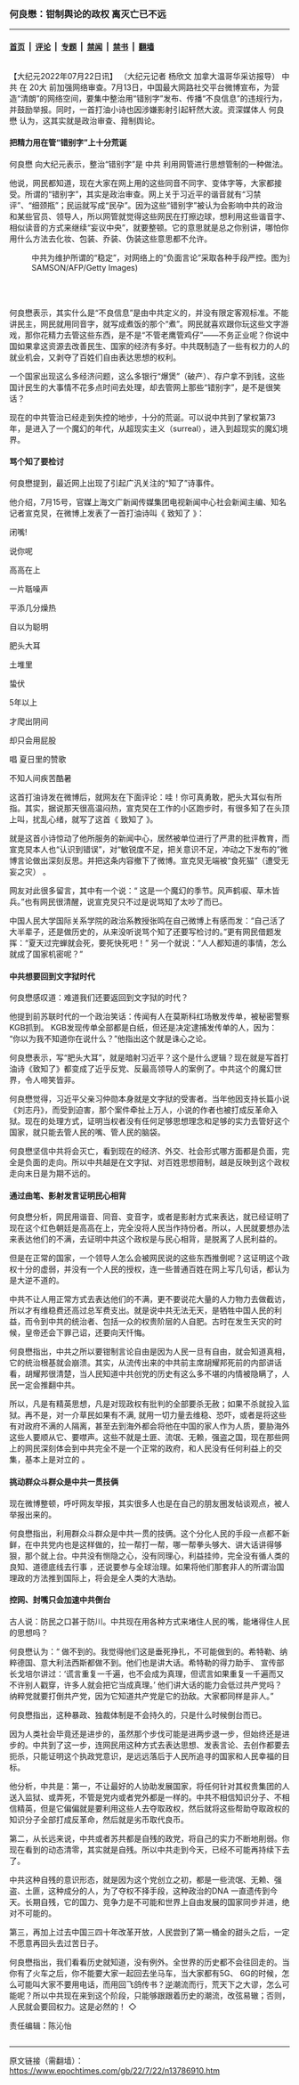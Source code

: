 ### 何良懋：钳制舆论的政权 离灭亡已不远

---

#### [首页](../../../..?n13786910) &nbsp;|&nbsp; [评论](../../../../../epoch-comment?n13786910) &nbsp;|&nbsp; [专题](../../../../../epoch-special?n13786910) &nbsp;|&nbsp; [禁闻](../../../../../epoch-news?n13786910) &nbsp;|&nbsp; [禁书](../../../../../books?n13786910) &nbsp;|&nbsp; [翻墙](https://github.com/gfw-breaker/nogfw/blob/master/README.md?n13786910)


<div class="column" id="artbody" itemprop="articleBody">
 <!-- article content begin -->
 <p>
  【大纪元2022年07月22日讯】
  <span style="font-weight: 400;">
   （大纪元记者
  </span>
  <span style="font-weight: 400;">
   杨欣文
  </span>
  <span style="font-weight: 400;">
   加拿大温哥华采访报导）
  </span>
  <ok href="https://www.epochtimes.com/gb/tag/%E4%B8%AD%E5%85%B1.html">
   中共
  </ok>
  在
  <ok href="https://www.epochtimes.com/gb/tag/20%E5%A4%A7.html">
   20大
  </ok>
  前加强网络审查。7月13日，中国最大网路社交平台微博宣布，为营造“清朗”的网络空间，要集中整治用“错别字”发布、传播“不良信息”的违规行为，并鼓励举报。同时，一首打油小诗也因涉嫌影射引起轩然大波。资深媒体人
  <ok href="https://www.epochtimes.com/gb/tag/%E4%BD%95%E8%89%AF%E6%87%8B.html">
   何良懋
  </ok>
  认为，这其实就是政治审查、箝制舆论。
 </p>
 <h4>
  <b>
   把精力用在管“错别字”上十分荒诞
  </b>
 </h4>
 <p>
  <span style="font-weight: 400;">
   <ok href="https://www.epochtimes.com/gb/tag/%E4%BD%95%E8%89%AF%E6%87%8B.html">
    何良懋
   </ok>
   向大纪元表示，整治“错别字”是
   <ok href="https://www.epochtimes.com/gb/tag/%E4%B8%AD%E5%85%B1.html">
    中共
   </ok>
   利用网管进行思想管制的一种做法。
  </span>
 </p>
 <p>
  <span style="font-weight: 400;">
   他说，网民都知道，现在大家在网上用的这些同音不同字、变体字等，大家都接受。所谓的“错别字”，其实是政治审查。网上关于习近平的谐音就有“习禁评”、“细颈瓶”；民运就写成“民孕”。因为这些“错别字”被认为会影响中共的政治和某些官员、领导人，所以网管就觉得这些网民在打擦边球，想利用这些谐音字、相似读音的方式来继续“妄议中央”，就要整顿。它的意思就是总之你别讲，哪怕你用什么方法去化妆、包装、乔装、伪装这些意思都不允许。
  </span>
 </p>
 <figure aria-describedby="caption-attachment-13786917" class="wp-caption aligncenter" id="attachment_13786917" style="width: 600px">
  <ok href="https://i.epochtimes.com/assets/uploads/2022/07/id13786917-cc-2.jpg" target="_blank">
   <img alt="" class="size-large wp-image-13786917" src="https://i.epochtimes.com/assets/uploads/2022/07/id13786917-cc-2-600x400.jpg"/>
  </ok>
  <br/><figcaption class="wp-caption-text" id="caption-attachment-13786917">
   中共为维护所谓的“稳定”，对网络上的“负面言论”采取各种手段严控。图为资料图。(THOMAS SAMSON/AFP/Getty Images)
  </figcaption><br/>
 </figure><br/>
 <p>
  <span style="font-weight: 400;">
   何良懋表示，其实什么是“不良信息”是由中共定义的，并没有限定客观标准。不能讲民主，网民就用同音字，就写成煮饭的那个“煮”。网民就喜欢跟你玩这些文字游戏，那你花精力去管这些东西，是不是“不管老鹰管鸡仔”——不务正业呢？你说中国如果拿这资源去改善民生、国家的经济有多好。中共既制造了一些有权力的人的就业机会，又剥夺了百姓们自由表达思想的权利。
  </span>
 </p>
 <p>
  <span style="font-weight: 400;">
   一个国家出现这么多经济问题，这么多银行“爆煲”（破产）、存户拿不到钱，这些国计民生的大事情不花多点时间去处理，却去管网上那些“错别字”，是不是很笑话？
  </span>
 </p>
 <p>
  <span style="font-weight: 400;">
   现在的中共管治已经走到失控的地步，十分的荒诞。可以说中共到了掌权第73年，是进入了一个魔幻的年代，从超现实主义（surreal），进入到超现实的魔幻境界。
  </span>
 </p>
 <h4>
  <b>
   骂个知了要检讨
  </b>
 </h4>
 <p>
  <span style="font-weight: 400;">
   何良懋提到，最近网上出现了引起广汎关注的“知了”诗事件。
  </span>
 </p>
 <p>
  <span style="font-weight: 400;">
   他介绍，7月15号，官媒上海文广新闻传媒集团电视新闻中心社会新闻主编、知名记者宣克炅，在微博上发表了一首打油诗叫《
   <ok href="https://www.epochtimes.com/gb/tag/%E8%87%B4%E7%9F%A5%E4%BA%86.html">
    致知了
   </ok>
   》：
  </span>
 </p>
 <p>
  <span style="font-weight: 400;">
   闭嘴!
  </span>
 </p>
 <p>
  <span style="font-weight: 400;">
   说你呢
  </span>
 </p>
 <p>
  <span style="font-weight: 400;">
   高高在上
  </span>
 </p>
 <p>
  <span style="font-weight: 400;">
   一片聒噪声
  </span>
 </p>
 <p>
  <span style="font-weight: 400;">
   平添几分燥热
  </span>
 </p>
 <p>
  <span style="font-weight: 400;">
   自以为聪明
  </span>
 </p>
 <p>
  <span style="font-weight: 400;">
   肥头大耳
  </span>
 </p>
 <p>
  <span style="font-weight: 400;">
   土堆里
  </span>
 </p>
 <p>
  <span style="font-weight: 400;">
   蛰伏
  </span>
 </p>
 <p>
  <span style="font-weight: 400;">
   5年以上
  </span>
 </p>
 <p>
  <span style="font-weight: 400;">
   才爬出阴间
  </span>
 </p>
 <p>
  <span style="font-weight: 400;">
   却只会用屁股
  </span>
 </p>
 <p>
  <span style="font-weight: 400;">
   唱
  </span>
  <span style="font-weight: 400;">
   夏日里的赞歌
  </span>
 </p>
 <p>
  <span style="font-weight: 400;">
   不知人间疾苦酷暑
  </span>
 </p>
 <p>
  <span style="font-weight: 400;">
   这首打油诗发在微博后，就网友在下面评论：哇！你可真勇敢，肥头大耳似有所指。其实，据说那天很高温闷热，宣克炅在工作的小区跑步时，有很多知了在头顶上叫，扰乱心绪，就写了这首《
   <ok href="https://www.epochtimes.com/gb/tag/%E8%87%B4%E7%9F%A5%E4%BA%86.html">
    致知了
   </ok>
   》。
  </span>
 </p>
 <p>
  <span style="font-weight: 400;">
   就是这首小诗惊动了他所服务的新闻中心，居然被单位进行了严肃的批评教育，而宣克炅本人也“认识到错误”，对“敏锐度不足，把关意识不足，冲动之下发布的”微博言论做出深刻反思。并把这条内容撤下了微博。宣克炅无端被“食死猫”（遭受无妄之灾） 。
  </span>
 </p>
 <p>
  <span style="font-weight: 400;">
   网友对此很多留言，其中有一个说：“ 这是一个魔幻的季节。风声鹤唳、草木皆兵。”也有网民很清醒，说宣克炅只不过是说骂知了太吵了而已。
  </span>
 </p>
 <p>
  <span style="font-weight: 400;">
   中国人民大学国际关系学院的政治系教授张鸣在自己微博上有感而发：“自己活了大半辈子，还是做历史的，从来没听说骂个知了还要写检讨的。”更有网民借题发挥：“夏天过完蝉就会死，要死快死吧！” 另一个就说：“人人都知道的事情，怎么就成了国家机密呢？”
  </span>
 </p>
 <h4>
  <b>
   中共想要回到文字狱时代
  </b>
 </h4>
 <p>
  <span style="font-weight: 400;">
   何良懋感叹道：难道我们还要返回到文字狱的时代？
  </span>
 </p>
 <p>
  <span style="font-weight: 400;">
   他提到前苏联时代的一个政治笑话：传闻有人在莫斯科红场散发传单，被秘密警察KGB抓到。 KGB发现传单全部都是白纸，但还是决定逮捕发传单的人，因为： “你以为我不知道你在说什么？”他指出这个就是诛心之论。
  </span>
 </p>
 <p>
  <span style="font-weight: 400;">
   何良懋表示，写“肥头大耳”，就是暗射习近平？这个是什么逻辑？现在就是写首打油诗《致知了》都变成了近乎反党、反最高领导人的案例了。中共这个的魔幻世界，令人啼笑皆非。
  </span>
 </p>
 <p>
  <span style="font-weight: 400;">
   何良懋觉得，习近平父亲习仲勋本身就是文字狱的受害者。当年他因支持长篇小说《刘志丹》，而受到迫害，那个案件牵扯上万人，小说的作者也被打成反革命入狱。现在的处理方式，证明当权者没有任何足够思想理念和足够的实力去管好这个国家，就只能去管人民的嘴、管人民的脑袋。
  </span>
 </p>
 <p>
  <span style="font-weight: 400;">
   何良懋坚信中共将会灭亡，看到现在的经济、外交、社会形式哪方面都是负面，完全是负面的走向。所以中共越是在文字狱、对百姓思想箝制，越是反映到这个政权走向末日是为期不远的。
  </span>
 </p>
 <h4>
  <b>
   通过曲笔、影射发言证明民心相背
  </b>
 </h4>
 <p>
  <span style="font-weight: 400;">
   何良懋分析，网民用谐音、同音、变音字，或者是影射方式来表达，就已经证明了现在这个红色朝廷是高高在上，完全没将人民当作持份者。所以，人民就要想办法来表达他们的不满，去证明中共这个政权是与民心相背，是脱离了人民利益的。
  </span>
 </p>
 <p>
  <span style="font-weight: 400;">
   但是在正常的国家，一个领导人怎么会被网民说的这些东西推倒呢？这证明这个政权十分的虚弱，并没有一个人民的授权，连一些普通百姓在网上写几句话，都认为是大逆不道的。
  </span>
 </p>
 <p>
  <span style="font-weight: 400;">
   中共不让人用正常方式去表达他们的不满，更不要说花大量的人力物力去做截访，所以才有维稳费还高过总军费支出。就是说中共无法无天，是牺牲中国人民的利益，而令到中共的统治者、包括一众的权贵阶层的人自肥。古时在发生天灾的时候，皇帝还会下罪己诏，还要向天忏悔。
  </span>
 </p>
 <p>
  <span style="font-weight: 400;">
   何良懋指出，中共之所以要钳制言论自由是因为人民一旦有自由，就会知道真相，它的统治根基就会崩溃。其实，从流传出来的中共前主席胡耀邦死前的内部讲话看，胡耀邦很清楚，当人民知道中共创党的历史有这么多不堪的内情被隐瞒了，人民一定会推翻中共。
  </span>
 </p>
 <p>
  <span style="font-weight: 400;">
   所以，凡是有精英思想，凡是对现政权有批判的全部要杀无赦；如果不杀就投入监狱。再不是，对一介草民如果有不满, 就用一切力量去维稳、恐吓，或者是将这些有对政府不满的人隔离，甚至去到海外都会将他在中国的家人作为人质，要胁海外这些人要顺从它、要噤声。这些不就是土匪、流氓、无赖，强盗之国，现在那些网上的网民深刻体会到中共完全不是一个正常的政府，和人民没有任何利益上的交集，基本上是对立的 。
  </span>
 </p>
 <h4>
  <b>
   挑动群众斗群众是中共一贯技俩
  </b>
 </h4>
 <p>
  <span style="font-weight: 400;">
   现在微博整顿，呼吁网友举报，其实很多人也是在自己的朋友圈发帖谈观点，被人举报出来的。
  </span>
 </p>
 <p>
  <span style="font-weight: 400;">
   何良懋指出，利用群众斗群众是中共一贯的技俩。这个分化人民的手段一点都不新鲜，在中共党内也是这样做的，拉一帮打一帮，哪一帮拳头够大、讲大话讲得够狠，那个就上台。中共没有恻隐之心，没有同理心，利益挂帅，完全没有循人类的良知、道德底线去行事 ，还说要参与全球治理。如果将他们那套非人的所谓治国理政的方法推到国际上，将会是全人类的大浩劫。
  </span>
 </p>
 <h4>
  <b>
   控网、封嘴只会加速中共倒台
  </b>
 </h4>
 <p>
  <span style="font-weight: 400;">
   古人说：防民之口甚于防川。中共现在用各种方式来堵住人民的嘴，能堵得住人民的思想吗？
  </span>
 </p>
 <p>
  <span style="font-weight: 400;">
   何良懋认为：“ 做不到的。我觉得他们这是垂死挣扎，不可能做到的。希特勒、纳粹德国、意大利法西斯都做不到。他们也是讲大话。希特勒的得力助手、
  </span>
  <span style="font-weight: 400;">
   宣传部长戈培尔讲过：‘谎言重复一千遍，也不会成为真理，但谎言如果重复一千遍而又不许别人戳穿，许多人就会把它当成真理。’
  </span>
  <span style="font-weight: 400;">
   他们讲大话的能力会低过共产党吗？纳粹党就要打倒共产党，因为它知道共产党是它的劲敌。大家都同样是非人。”
  </span>
 </p>
 <p>
  <span style="font-weight: 400;">
   何良懋指出，这种暴政、独裁体制是不会持久的，只是什么时候倒台而已。
  </span>
 </p>
 <p>
  <span style="font-weight: 400;">
   因为人类社会毕竟还是进步的，虽然那个步伐可能是进两步退一步，但始终还是进步的。中共到了这一步，连网民用这种方式去表达思想、发表言论、去创作都要去扼杀，只能证明这个执政党意识，是远远落后于人民所追寻的国家和人民幸福的目标。
  </span>
 </p>
 <p>
  <span style="font-weight: 400;">
   他分析，中共是：第一，不让最好的人协助发展国家，将任何针对其权贵集团的人送入监狱、或弄死，不管是党内或者党外都是一样的。中共不相信知识分子、不相信精英，但是它偏偏就是要利用这些人去夺取政权，然后就将这些帮助夺取政权的知识分子全部打成反革命，然后就是劣币取代良币。
  </span>
 </p>
 <p>
  <span style="font-weight: 400;">
   第二，从长远来说，中共或者苏共都是自残的政党，将自己的实力不断地削弱。你现在看到的动态清零，其实就是自残。所以中共走到今天，已经不可能再持续下去了。
  </span>
 </p>
 <p>
  <span style="font-weight: 400;">
   中共这种自残的意识形态，就是因为这个党创立之初，都是一些流氓、无赖、强盗、土匪，这种成分的人，为了夺权不择手段，这种政治的DNA 一直遗传到今天。长期自残，它的国力、竞争力是不可能和世界上自由发展的国家同步并进，绝对不可能的。
  </span>
 </p>
 <p>
  <span style="font-weight: 400;">
   第三，再加上过去中国三四十年改革开放，人民尝到了第一桶金的甜头之后，一定不愿意再回头去过苦日子。
  </span>
 </p>
 <p>
  <span style="font-weight: 400;">
   何良懋指出，我们看看历史就知道，没有例外。全世界的历史都不会往回走的。当你有了火车之后，你不能要大家一起回去坐马车，当大家都有5G、 6G的时候，怎么可能叫大家不要用电话，而用回飞鸽传书？逆潮流而行，荒天下之大谬，怎么可能呢？所以中共现在来到这个阶段，只能够跟跟着历史的潮流，改弦易辙；否则，人民就会要回权力。这是必然的！
  </span>
  <span style="font-weight: 400;">
   ◇
  </span>
 </p>
 <p>
  <span style="font-weight: 400;">
   责任编辑：陈沁怡
  </span>
 </p>
 <!-- article content end -->
</div>


---

原文链接（需翻墙）：https://www.epochtimes.com/gb/22/7/22/n13786910.htm